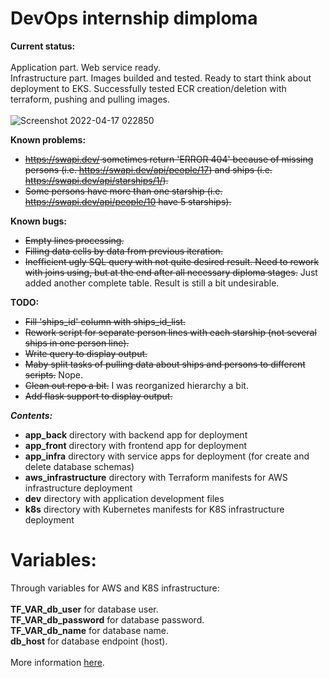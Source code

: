 <h1>DevOps internship dimploma</h1>

<b>Current status:</b><br><br>
Application part. Web service ready.<br>
Infrastructure part. Images builded and tested. Ready to start think about deployment to EKS. Successfully tested ECR creation/deletion with terraform, pushing and pulling images. <br><br>
![Screenshot 2022-04-17 022850](https://user-images.githubusercontent.com/94368360/163694254-d47b2a73-ea20-4d97-86b5-c8a6be06194a.png)

<b>Known problems:</b>
- <s>https://swapi.dev/ sometimes return 'ERROR 404' because of missing persons (i.e. https://swapi.dev/api/people/17) and ships (i.e. https://swapi.dev/api/starships/1/).</s>
- <s>Some persons have more than one starship (i.e. https://swapi.dev/api/people/10 have 5 starships).</s>

<b>Known bugs:</b>
- <s>Empty lines processing.</s>
- <s>Filling data cells by data from previous iteration.</s>
- <s>Inefficient ugly SQL query with not quite desired result. Need to rework with joins using, but at the end after all necessary diploma stages.</s> Just added another complete table. Result is still a bit undesirable.

<b>TODO:</b>
- <s>Fill 'ships_id' column with ships_id_list.</s>
- <s>Rework script for separate person lines with each starship (not several ships in one person line).</s>
- <s>Write query to display output.</s>
- <s>Maby split tasks of pulling data about ships and persons to different scripts.</s> Nope.
- <s>Clean out repo a bit.</s> I was reorganized hierarchy a bit.
- <s>Add flask support to display output.</s>

<b><i>Contents:</i></b>
- <b>app_back</b> directory with backend app for deployment
- <b>app_front</b> directory with frontend app for deployment
- <b>app_infra</b> directory with service apps for deployment (for create and delete database schemas)
- <b>aws_infrastructure</b> directory with Terraform manifests for AWS infrastructure deployment
- <b>dev</b> directory with application development files
- <b>k8s</b> directory with Kubernetes manifests for K8S infrastructure deployment
# Variables:
Through variables for AWS and K8S infrastructure:<br><br>
<b>TF_VAR_db_user</b> for database user.<br>
<b>TF_VAR_db_password</b> for database password.<br>
<b>TF_VAR_db_name</b> for database name.<br>
<b>db_host</b> for database endpoint (host).<br><br>
More information <a href="https://github.com/gezm0/internship_diploma/tree/main/aws-infrastructure#readme">here</a>.
